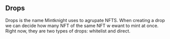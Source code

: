 ## Drops

Drops is the name Mintknight uses to agrupate NFTS. When creating a drop we can decide how many NFT of the same NFT w ewant to mint at once. Right now, they are two types of drops: whitelist and direct.   
